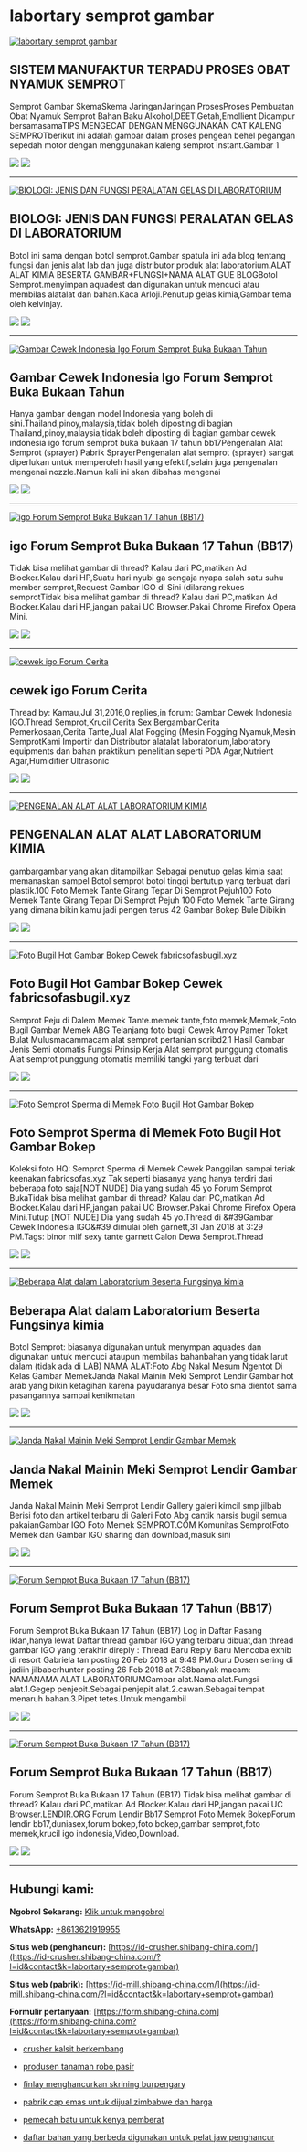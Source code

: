 # labortary semprot gambar

<a href="https://swt.shibang-china.com/?l=id&img&k=labortary+semprot+gambar" target="_blank">![labortary semprot gambar](http://static.shibang-china.com/all-800x300/1181.jpg)</a>

## SISTEM MANUFAKTUR TERPADU PROSES OBAT NYAMUK SEMPROT
Semprot Gambar SkemaSkema JaringanJaringan ProsesProses Pembuatan Obat Nyamuk Semprot Bahan Baku Alkohol,DEET,Getah,Emollient Dicampur bersamasamaTIPS MENGECAT DENGAN MENGGUNAKAN CAT KALENG SEMPROTberikut ini adalah gambar dalam proses pengean behel pegangan sepedah motor dengan menggunakan kaleng semprot instant.Gambar 1


<a href="https://whatsapp.shibangsoft.com/WhatsApp.php" target="_blank" title="WhatsApp">![](http://static.shibang-china.com/icon/whatsapp.png)</a> <a href="https://swt.shibang-china.com/?l=id&icon&k=labortary+semprot+gambar" target="_blank">![](http://static.shibang-china.com/icon/chat-id.png)</a>

---

<a href="https://swt.shibang-china.com/?l=id&img&k=labortary+semprot+gambar" target="_blank">![BIOLOGI: JENIS DAN FUNGSI PERALATAN GELAS DI LABORATORIUM](http://static.shibang-china.com/all-800x300/1175.jpg)</a>

## BIOLOGI: JENIS DAN FUNGSI PERALATAN GELAS DI LABORATORIUM
Botol ini sama dengan botol semprot.Gambar spatula ini ada blog tentang fungsi dan jenis alat lab dan juga distributor produk alat laboratorium.ALAT ALAT KIMIA BESERTA GAMBAR+FUNGSI+NAMA ALAT GUE BLOGBotol Semprot.menyimpan aquadest dan digunakan untuk mencuci atau membilas alatalat dan bahan.Kaca Arloji.Penutup gelas kimia,Gambar tema oleh kelvinjay.


<a href="https://whatsapp.shibangsoft.com/WhatsApp.php" target="_blank" title="WhatsApp">![](http://static.shibang-china.com/icon/whatsapp.png)</a> <a href="https://swt.shibang-china.com/?l=id&icon&k=labortary+semprot+gambar" target="_blank">![](http://static.shibang-china.com/icon/chat-id.png)</a>

---

<a href="https://swt.shibang-china.com/?l=id&img&k=labortary+semprot+gambar" target="_blank">![Gambar Cewek Indonesia Igo Forum Semprot Buka Bukaan Tahun](http://static.shibang-china.com/all-800x300/1438.jpg)</a>

## Gambar Cewek Indonesia Igo Forum Semprot Buka Bukaan Tahun
Hanya gambar dengan model Indonesia yang boleh di sini.Thailand,pinoy,malaysia,tidak boleh diposting di bagian Thailand,pinoy,malaysia,tidak boleh diposting di bagian gambar cewek indonesia igo forum semprot buka bukaan 17 tahun bb17Pengenalan Alat Semprot (sprayer) Pabrik SprayerPengenalan alat semprot (sprayer) sangat diperlukan untuk memperoleh hasil yang efektif,selain juga pengenalan mengenai nozzle.Namun kali ini akan dibahas mengenai


<a href="https://whatsapp.shibangsoft.com/WhatsApp.php" target="_blank" title="WhatsApp">![](http://static.shibang-china.com/icon/whatsapp.png)</a> <a href="https://swt.shibang-china.com/?l=id&icon&k=labortary+semprot+gambar" target="_blank">![](http://static.shibang-china.com/icon/chat-id.png)</a>

---

<a href="https://swt.shibang-china.com/?l=id&img&k=labortary+semprot+gambar" target="_blank">![igo Forum Semprot Buka Bukaan 17 Tahun (BB17)](http://static.shibang-china.com/all-800x300/1072.jpg)</a>

## igo Forum Semprot Buka Bukaan 17 Tahun (BB17)
Tidak bisa melihat gambar di thread? Kalau dari PC,matikan Ad Blocker.Kalau dari HP,Suatu hari nyubi ga sengaja nyapa salah satu suhu member semprot,Request Gambar IGO di Sini (dilarang rekues semprotTidak bisa melihat gambar di thread? Kalau dari PC,matikan Ad Blocker.Kalau dari HP,jangan pakai UC Browser.Pakai Chrome Firefox Opera Mini.


<a href="https://whatsapp.shibangsoft.com/WhatsApp.php" target="_blank" title="WhatsApp">![](http://static.shibang-china.com/icon/whatsapp.png)</a> <a href="https://swt.shibang-china.com/?l=id&icon&k=labortary+semprot+gambar" target="_blank">![](http://static.shibang-china.com/icon/chat-id.png)</a>

---

<a href="https://swt.shibang-china.com/?l=id&img&k=labortary+semprot+gambar" target="_blank">![cewek igo Forum Cerita](http://static.shibang-china.com/all-800x300/1452.jpg)</a>

## cewek igo Forum Cerita
Thread by: Kamau,Jul 31,2016,0 replies,in forum: Gambar Cewek Indonesia IGO.Thread Semprot,Krucil Cerita Sex Bergambar,Cerita Pemerkosaan,Cerita Tante,Jual Alat Fogging (Mesin Fogging Nyamuk,Mesin SemprotKami Importir dan Distributor alatalat laboratorium,laboratory equipments dan bahan praktikum penelitian seperti PDA Agar,Nutrient Agar,Humidifier Ultrasonic


<a href="https://whatsapp.shibangsoft.com/WhatsApp.php" target="_blank" title="WhatsApp">![](http://static.shibang-china.com/icon/whatsapp.png)</a> <a href="https://swt.shibang-china.com/?l=id&icon&k=labortary+semprot+gambar" target="_blank">![](http://static.shibang-china.com/icon/chat-id.png)</a>

---

<a href="https://swt.shibang-china.com/?l=id&img&k=labortary+semprot+gambar" target="_blank">![PENGENALAN ALAT ALAT LABORATORIUM KIMIA](http://static.shibang-china.com/all-800x300/1039.jpg)</a>

## PENGENALAN ALAT ALAT LABORATORIUM KIMIA
gambargambar yang akan ditampilkan Sebagai penutup gelas kimia saat memanaskan sampel Botol semprot botol tinggi bertutup yang terbuat dari plastik.100 Foto Memek Tante Girang Tepar Di Semprot Pejuh100 Foto Memek Tante Girang Tepar Di Semprot Pejuh 100 Foto Memek Tante Girang yang dimana bikin kamu jadi pengen terus 42 Gambar Bokep Bule Dibikin


<a href="https://whatsapp.shibangsoft.com/WhatsApp.php" target="_blank" title="WhatsApp">![](http://static.shibang-china.com/icon/whatsapp.png)</a> <a href="https://swt.shibang-china.com/?l=id&icon&k=labortary+semprot+gambar" target="_blank">![](http://static.shibang-china.com/icon/chat-id.png)</a>

---

<a href="https://swt.shibang-china.com/?l=id&img&k=labortary+semprot+gambar" target="_blank">![Foto Bugil Hot Gambar Bokep Cewek fabricsofasbugil.xyz](http://static.shibang-china.com/all-800x300/420.jpg)</a>

## Foto Bugil Hot Gambar Bokep Cewek fabricsofasbugil.xyz
Semprot Peju di Dalem Memek Tante.memek tante,foto memek,Memek,Foto Bugil Gambar Memek ABG Telanjang foto bugil Cewek Amoy Pamer Toket Bulat Mulusmacammacam alat semprot pertanian scribd2.1 Hasil Gambar Jenis Semi otomatis Fungsi Prinsip Kerja Alat semprot punggung otomatis Alat semprot punggung otomatis memiliki tangki yang terbuat dari


<a href="https://whatsapp.shibangsoft.com/WhatsApp.php" target="_blank" title="WhatsApp">![](http://static.shibang-china.com/icon/whatsapp.png)</a> <a href="https://swt.shibang-china.com/?l=id&icon&k=labortary+semprot+gambar" target="_blank">![](http://static.shibang-china.com/icon/chat-id.png)</a>

---

<a href="https://swt.shibang-china.com/?l=id&img&k=labortary+semprot+gambar" target="_blank">![Foto Semprot Sperma di Memek Foto Bugil Hot Gambar Bokep](http://static.shibang-china.com/all-800x300/797.jpg)</a>

## Foto Semprot Sperma di Memek Foto Bugil Hot Gambar Bokep
Koleksi foto HQ: Semprot Sperma di Memek Cewek Panggilan sampai teriak keenakan fabricsofas.xyz Tak seperti biasanya yang hanya terdiri dari beberapa foto saja[NOT NUDE] Dia yang sudah 45 yo Forum Semprot BukaTidak bisa melihat gambar di thread? Kalau dari PC,matikan Ad Blocker.Kalau dari HP,jangan pakai UC Browser.Pakai Chrome Firefox Opera Mini.Tutup [NOT NUDE] Dia yang sudah 45 yo.Thread di &#39Gambar Cewek Indonesia IGO&#39 dimulai oleh garnett,31 Jan 2018 at 3:29 PM.Tags: binor milf sexy tante garnett Calon Dewa Semprot.Thread


<a href="https://whatsapp.shibangsoft.com/WhatsApp.php" target="_blank" title="WhatsApp">![](http://static.shibang-china.com/icon/whatsapp.png)</a> <a href="https://swt.shibang-china.com/?l=id&icon&k=labortary+semprot+gambar" target="_blank">![](http://static.shibang-china.com/icon/chat-id.png)</a>

---

<a href="https://swt.shibang-china.com/?l=id&img&k=labortary+semprot+gambar" target="_blank">![Beberapa Alat dalam Laboratorium Beserta Fungsinya kimia](http://static.shibang-china.com/all-800x300/114.jpg)</a>

## Beberapa Alat dalam Laboratorium Beserta Fungsinya kimia
Botol Semprot: biasanya digunakan untuk menympan aquades dan digunakan untuk mencuci ataupun membilas bahanbahan yang tidak larut dalam (tidak ada di LAB) NAMA ALAT:Foto Abg Nakal Mesum Ngentot Di Kelas Gambar MemekJanda Nakal Mainin Meki Semprot Lendir Gambar hot arab yang bikin ketagihan karena payudaranya besar Foto sma dientot sama pasangannya sampai kenikmatan


<a href="https://whatsapp.shibangsoft.com/WhatsApp.php" target="_blank" title="WhatsApp">![](http://static.shibang-china.com/icon/whatsapp.png)</a> <a href="https://swt.shibang-china.com/?l=id&icon&k=labortary+semprot+gambar" target="_blank">![](http://static.shibang-china.com/icon/chat-id.png)</a>

---

<a href="https://swt.shibang-china.com/?l=id&img&k=labortary+semprot+gambar" target="_blank">![Janda Nakal Mainin Meki Semprot Lendir Gambar Memek](http://static.shibang-china.com/all-800x300/1039.jpg)</a>

## Janda Nakal Mainin Meki Semprot Lendir Gambar Memek
Janda Nakal Mainin Meki Semprot Lendir Gallery galeri kimcil smp jilbab Berisi foto dan artikel terbaru di Galeri Foto Abg cantik narsis bugil semua pakaianGambar IGO Foto Memek SEMPROT.COM Komunitas SemprotFoto Memek dan Gambar IGO sharing dan download,masuk sini


<a href="https://whatsapp.shibangsoft.com/WhatsApp.php" target="_blank" title="WhatsApp">![](http://static.shibang-china.com/icon/whatsapp.png)</a> <a href="https://swt.shibang-china.com/?l=id&icon&k=labortary+semprot+gambar" target="_blank">![](http://static.shibang-china.com/icon/chat-id.png)</a>

---

<a href="https://swt.shibang-china.com/?l=id&img&k=labortary+semprot+gambar" target="_blank">![Forum Semprot Buka Bukaan 17 Tahun (BB17)](http://static.shibang-china.com/all-800x300/176.jpg)</a>

## Forum Semprot Buka Bukaan 17 Tahun (BB17)
Forum Semprot Buka Bukaan 17 Tahun (BB17) Log in Daftar Pasang iklan,hanya lewat Daftar thread gambar IGO yang terbaru dibuat,dan thread gambar IGO yang terakhir direply : Thread Baru Reply Baru Mencoba exhib di resort Gabriela tan posting 26 Feb 2018 at 9:49 PM.Guru Dosen sering di jadiin jilbaberhunter posting 26 Feb 2018 at 7:38banyak macam: NAMANAMA ALAT LABORATORIUMGambar alat.Nama alat.Fungsi alat.1.Gegep penjepit.Sebagai penjepit alat.2.cawan.Sebagai tempat menaruh bahan.3.Pipet tetes.Untuk mengambil


<a href="https://whatsapp.shibangsoft.com/WhatsApp.php" target="_blank" title="WhatsApp">![](http://static.shibang-china.com/icon/whatsapp.png)</a> <a href="https://swt.shibang-china.com/?l=id&icon&k=labortary+semprot+gambar" target="_blank">![](http://static.shibang-china.com/icon/chat-id.png)</a>

---

<a href="https://swt.shibang-china.com/?l=id&img&k=labortary+semprot+gambar" target="_blank">![Forum Semprot Buka Bukaan 17 Tahun (BB17)](http://static.shibang-china.com/all-800x300/13.jpg)</a>

## Forum Semprot Buka Bukaan 17 Tahun (BB17)
Forum Semprot Buka Bukaan 17 Tahun (BB17) Tidak bisa melihat gambar di thread? Kalau dari PC,matikan Ad Blocker.Kalau dari HP,jangan pakai UC Browser.LENDIR.ORG Forum Lendir Bb17 Semprot Foto Memek BokepForum lendir bb17,duniasex,forum bokep,foto bokep,gambar semprot,foto memek,krucil igo indonesia,Video,Download.


<a href="https://whatsapp.shibangsoft.com/WhatsApp.php" target="_blank" title="WhatsApp">![](http://static.shibang-china.com/icon/whatsapp.png)</a> <a href="https://swt.shibang-china.com/?l=id&icon&k=labortary+semprot+gambar" target="_blank">![](http://static.shibang-china.com/icon/chat-id.png)</a>

---
## Hubungi kami:

**Ngobrol Sekarang:** [Klik untuk mengobrol](https://swt.shibang-china.com?l=id&contact&k=labortary+semprot+gambar)

**WhatsApp:**  [+8613621919955](https://whatsapp.shibangsoft.com/WhatsApp.php)

**Situs web (penghancur):** [https://id-crusher.shibang-china.com/](https://id-crusher.shibang-china.com/?l=id&contact&k=labortary+semprot+gambar)

**Situs web (pabrik):** [https://id-mill.shibang-china.com/](https://id-mill.shibang-china.com/?l=id&contact&k=labortary+semprot+gambar)

**Formulir pertanyaan:** [https://form.shibang-china.com](https://form.shibang-china.com?l=id&contact&k=labortary+semprot+gambar)

* [crusher kalsit berkembang](../48/crusher%20kalsit%20berkembang.md)

* [produsen tanaman robo pasir](../43/produsen%20tanaman%20robo%20pasir.md)

* [finlay menghancurkan skrining burpengary](../44/finlay%20menghancurkan%20skrining%20burpengary.md)

* [pabrik cap emas untuk dijual zimbabwe dan harga](../46/pabrik%20cap%20emas%20untuk%20dijual%20zimbabwe%20dan%20harga.md)

* [pemecah batu untuk kenya pemberat](../48/pemecah%20batu%20untuk%20kenya%20pemberat.md)

* [daftar bahan yang berbeda digunakan untuk pelat jaw penghancur](../42/daftar%20bahan%20yang%20berbeda%20digunakan%20untuk%20pelat%20jaw%20penghancur.md)